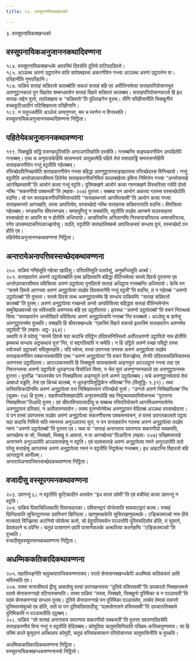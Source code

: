 ```yaml
---
title: ०३. वस्सूपनायिकक्खन्धको

---
```

३. वस्सूपनायिकक्खन्धको  


## वस्सूपनायिकअनुजाननकथादिवण्णना

१८४. वस्सूपनायिकक्खन्धके अपरस्मिं दिवसेति दुतिये पाटिपददिवसे।  
१८५. अञ्ञत्थ अरुणं उट्ठापनेन वाति सापेक्खस्स अकरणीयेन गन्त्वा अञ्ञत्थ अरुणं उट्ठापनेन वा। परिहानीति गुणपरिहानि।  
१८७. पाळियं सत्ताहं सन्निवत्तो कातब्बोति सकलं सत्ताहं बहि एव अवीतिनामेत्वा सत्ताहपरियोसानभूतं अरुणुट्ठानकालं पुन विहारेव सम्बन्धवसेन सत्ताहं विहारे सन्निवत्तं कातब्बम्। सत्ताहपरियोसानकालो हि इध सत्ताह-सद्देन वुत्तो, तदपेक्खाय च ‘‘सन्निवत्तो’’ति पुल्लिङ्गेन वुत्तम्। तीणि परिहीनानीति भिक्खुनीनं वच्चकुटिआदीनं पटिक्खित्तत्ता परिहीनानि।  
१८९. न पलुज्जतीति अञ्ञेसं अप्पगुणत्ता, मम च मरणेन न विनस्सति।  
वस्सूपनायिकअनुजाननकथादिवण्णना निट्ठिता।  


## पहितेयेवअनुजाननकथावण्णना

१९९. भिक्खूहि सद्धिं वसनकपुरिसोति अनञ्ञगतिकोति दस्सेति। गन्तब्बन्ति सङ्घकरणीयेन अप्पहितेपि गन्तब्बम्। एत्थ च अनुपासकेहिपि सासनभावं ञातुकामेहि पहिते तेसं पसादवड्ढिं सम्पस्सन्तेहिपि सत्ताहकरणीयेन गन्तुं वट्टतीति गहेतब्बम्।  
रत्तिच्छेदविनिच्छयोति सत्ताहकरणीयेन गन्त्वा बहिद्धा अरुणुट्ठापनसङ्खातस्स रत्तिच्छेदस्स विनिच्छयो। गन्तुं वट्टतीति अन्तोउपचारसीमायं ठितेनेव सत्ताहकरणीयनिमित्तं सल्लक्खेत्वा इमिना निमित्तेन गन्त्वा ‘‘अन्तोसत्ताहे आगच्छिस्सामी’’ति आभोगं कत्वा गन्तुं वट्टति। पुरिमक्खणे आभोगं कत्वा गमनक्खणे विस्सरित्वा गतेपि दोसो नत्थि ‘‘सकरणीयो पक्कमती’’ति (महाव॰ २०७) वुत्तत्ता। सब्बथा पन आभोगं अकत्वा गतस्स वस्सच्छेदोति वदन्ति। यो पन सत्ताहकरणीयनिमित्ताभावेपि ‘‘सत्ताहब्भन्तरे आगमिस्सामी’’ति आभोगं कत्वा गन्त्वा सत्ताहब्भन्तरे आगच्छति, तस्स आपत्तियेव, वस्सच्छेदो नत्थि सत्ताहस्स सन्निवत्तत्ताति वदन्ति। वीमंसित्वा गहेतब्बम्। भण्डकन्ति चीवरभण्डम्। सम्पापुणितुं न सक्कोति, वट्टतीति तदहेव आगमने सउस्साहत्ता वस्सच्छेदो वा आपत्ति वा न होतीति अधिप्पायो। आचरियन्ति अगिलानम्पि निस्सयाचरियञ्च धम्माचरियञ्च, पगेव उपसम्पदाचरियउपज्झायेसु। वदति, वट्टतीति सत्ताहातिक्कमे आपत्तिअभावं सन्धाय वुत्तं, वस्सच्छेदो पन होति एव।  
पहितेयेवअनुजाननकथावण्णना निट्ठिता।  


## अन्तरायेअनापत्तिवस्सच्छेदकथावण्णना

२००. पाळियं गण्हिंसूति गहेत्वा खादिंसु। परिपातिंसूति पलापेसुं, अनुबन्धिंसूति अत्थो।  
२०१. सत्ताहवारेन अरुणो उट्ठापेतब्बोति एत्थ छदिवसानि बहिद्धा वीतिनामेत्वा सत्तमे दिवसे पुरारुणा एव अन्तोउपचारसीमाय पविसित्वा अरुणं उट्ठापेत्वा पुनदिवसे सत्ताहं अधिट्ठाय गन्तब्बन्ति अधिप्पायो। केचि पन ‘‘सत्तमे दिवसे आगन्त्वा अरुणं अनुट्ठापेत्वा तदहेव दिवसभागेपि गन्तुं वट्टती’’ति वदन्ति, तं न गहेतब्बं ‘‘अरुणो उट्ठापेतब्बो’’ति वुत्तत्ता। सत्तमे दिवसे तत्थ अरुणुट्ठापनमेव हि सन्धाय पाळियम्पि ‘‘सत्ताहं सन्निवत्तो कातब्बो’’ति वुत्तम्। अरुणं अनुट्ठापेत्वा गच्छन्तो अन्तो अप्पविसित्वा बहिद्धाव सत्ताहं वीतिनामेन्तेन समुच्छिन्नवस्सो एव भविस्सति अरुणस्स बहि एव उट्ठापितत्ता। इतरथा ‘‘अरुणो उट्ठापेतब्बो’’ति वचनं निरत्थकं सिया ‘‘सत्ताहवारेन अन्तोविहारे पविसित्वा अरुणं अनुट्ठापेत्वापि गन्तब्ब’’न्ति वत्तब्बतो। अञ्ञेसु च ठानेसु अरुणुट्ठापनमेव वुच्चति। वक्खति हि चीवरक्खन्धके ‘‘एकस्मिं विहारे वसन्तो इतरस्मिं सत्ताहवारेन अरुणमेव उट्ठापेती’’ति (महाव॰ अट्ठ॰ ३६४)।  
अथापि यं ते वदेय्युं ‘‘सत्तमे दिवसे यदा कदाचि पविट्ठेन तंदिवसनिस्सितो अतीतअरुणो उट्ठापितो नाम होतीति इममत्थं सन्धाय अट्ठकथायं वुत्त’’न्ति, तं सद्दगतियापि न समेति। न हि उट्ठिते अरुणे पच्छा पविट्ठो तस्स पयोजको उट्ठापको भवितुमरहति। यदि भवेय्य, वस्सं उपगन्त्वा पनस्स अरुणं अनुट्ठापेत्वा तदहेव सत्ताहकरणीयेन पक्कन्तस्सापीति एत्थ ‘‘अरुणं अनुट्ठापेत्वा’’ति वचनं विरुज्झेय्य, तेनपि तंदिवससन्निस्सितस्स अरुणस्स उट्ठापितत्ता। आरञ्ञकस्सापि हि भिक्खुनो सायन्हसमये अङ्गयुत्तं अरञ्ञट्ठानं गन्त्वा तदा एव निवत्तन्तस्स अरुणो उट्ठापितो धुतङ्गञ्च विसोधितं सिया, न चेतं युत्तं अरुणुग्गमनकाले एव अरुणुट्ठापनस्स वुत्तत्ता। वुत्तञ्हि ‘‘कालस्सेव पन निक्खमित्वा अङ्गयुत्ते ठाने अरुणं उट्ठापेतब्बम्। सचे अरुणुट्ठानवेलायं तेसं आबाधो वड्ढति, तेसं एव किच्चं कातब्बं, न धुतङ्गविसुद्धिकेन भवितब्ब’’न्ति (विसुद्धि॰ १.३१)। तथा पारिवासिकादीनम्पि अरुणं अनुट्ठापेत्वा वत्तं निक्खिपन्तानं रत्तिच्छेदो वुत्तो। ‘‘उग्गते अरुणे निक्खिपितब्ब’’न्ति (चूळव॰ ९७) हि वुत्तम्। सहसेय्यसिक्खापदेपि अनुपसम्पन्नेहि सह निवुत्थभावपरिमोचनत्थं ‘‘पुरारुणा निक्खमित्वा’’तिआदि वुत्तम्। एवं चीवरविप्पवासादीसु च सब्बत्थ रत्तिपरियोसाने आगामिअरुणवसेनेव अरुणुट्ठापनं दस्सितं, न अतीतारुणवसेन। तस्मा वुत्तनयेनेवेत्थ अरुणुट्ठापनं वेदितब्बं अञ्ञथा वस्सच्छेदत्ता।  
यं पन वस्सं उपगतस्स तदहेव अरुणं अनुट्ठापेत्वा सकरणीयस्स पक्कमनवचनं, तं वस्सं उपगतकालतो पट्ठाय यदा कदाचि निमित्ते सति गमनस्स अनुञ्ञातत्ता युत्तं, न पन सत्ताहवारेन गतस्स अरुणं अनुट्ठापेत्वा तदहेव गमनं ‘‘अरुणो उट्ठापेतब्बो’’ति वुत्तत्ता एव। यथा वा ‘‘सत्ताहं अनागताय पवारणाय सकरणीयो पक्कमति, आगच्छेय्य वा सो, भिक्खवे, भिक्खु तं आवासं, न वा आगच्छेय्या’’तिआदिना (महाव॰ २०७) पच्छिमसत्ताहे अनागमने अनुञ्ञातेपि अञ्ञसत्ताहेसु न वट्टति। एवं पठमसत्ताहे अरुणं अनुट्ठापेत्वा गमने अनुञ्ञातेपि ततो परेसु सत्ताहेसु आगतस्स अरुणं अनुट्ठापेत्वा गमनं न वट्टतीति निट्ठमेत्थ गन्तब्बम्। इध आहटन्ति विहारतो बहि आगतट्ठाने आनीतम्।  
अन्तरायेअनापत्तिवस्सच्छेदकथावण्णना निट्ठिता।  


## वजादीसु वस्सूपगमनकथावण्णना

२०३. उपगन्तुं ६८ न वट्टतीति कुटिकादीनं अभावेन ‘‘इध वस्सं उपेमी’’ति एवं वचीभेदं कत्वा उपगन्तुं न वट्टति।  
२०४. पाळियं पिसाचिल्लिकाति पिसाचदारका। पविसनद्वारं योजेत्वाति सकवाटद्वारं कत्वा। रुक्खं छिन्दित्वाति सुसिरट्ठानस्स उपरिभागं छिन्दित्वा। खाणुमत्थकेति सुसिरखाणुमत्थके। टङ्कितमञ्चो नाम दीघे मञ्चपादे विज्झित्वा अटनियो पवेसेत्वा कतो, सो हेट्ठुपरियवसेन पञ्ञत्तोपि पुरिमसदिसोव होति, तं सुसाने, देवताठाने च ठपेन्ति। चतुन्नं पासाणानं उपरि पासाणफलके अत्थरित्वा कतगेहम्पि ‘‘टङ्कितमञ्चो’’ति वुच्चति।  
वजादीसुवस्सूपगमनकथावण्णना निट्ठिता।  


## अधम्मिककतिकादिकथावण्णना

२०५. महाविभङ्गेति चतुत्थपाराजिकवण्णनायम्। परतो सेनासनक्खन्धकेपि अधम्मिकं कतिकवत्तं आवि भविस्सति एव।  
२०७. यस्मा नानासीमायं द्वीसु आवासेसु वस्सं उपगच्छन्तस्स ‘‘दुतिये वसिस्सामी’’ति उपचारतो निक्खन्तमत्ते पठमो सेनासनग्गाहो पटिप्पस्सम्भति। तस्मा पाळियं ‘‘तस्स, भिक्खवे, भिक्खुनो पुरिमिका च न पञ्ञायती’’ति पठमं सेनासनग्गाहं सन्धाय वुत्तम्। दुतिये सेनासनग्गाहे पन पुरिमिका पञ्ञायतेव, तत्थेव तेमासं वसन्तो पुरिमवस्संवुत्थो एव होति, ततो वा पन दुतियदिवसादीसु ‘‘पठमसेनासने वसिस्सामी’’ति उपचारातिक्कमे पुरिमिकापि न पञ्ञायतीति दट्ठब्बम्।  
२०८. पाळियं ‘‘सो सत्ताहं अनागताय पवारणाय सकरणीयो पक्कमती’’ति वुत्तत्ता पवारणादिवसेपि सत्ताहकरणीयं विना गन्तुं न वट्टतीति वेदितब्बम्। कोमुदिया चातुमासिनियाति पच्छिम-कत्तिकपुण्णमाय। सा हि तस्मिं काले कुमुदानं अत्थिताय कोमुदी, चतुन्नं वस्सिकमासानं परियोसानत्ता चातुमासिनीति च वुच्चति।  
  
अधम्मिककतिकादिकथावण्णना निट्ठिता।  
वस्सूपनायिकक्खन्धकवण्णनानयो निट्ठितो।  